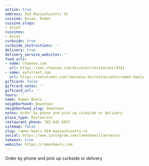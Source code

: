 ```yaml
---
active: true
address: 918 Massachusetts St
cuisine: Asian, Ramen
cuisine_slugs:
- asian
cuisines:
- Asian
curbside: true
curbside_instructions: ''
delivery: true
delivery_service_websites: ''
food_urls:
- name: chownow.com
  url: https://eat.chownow.com/discover/restaurant/9341
- name: eatstreet.com
  url: https://eatstreet.com/lawrence-ks/restaurants/ramen-bowls
giftcard: false
giftcard_notes: ''
giftcard_url: ''
hours: ''
name: Ramen Bowls
neighborhood: Downtown
neighborhood_slug: downtown
notes: Order by phone and pick up curbside or delivery
place_type: Restaurant
restaurant_phone: 785-842-6957
sitemap: false
slug: ramen-bowls-918-massachusetts-st
social: https://www.instagram.com/ramenbowlslawrence/
takeout: true
website: https://ramenbowls.com
---
```


Order by phone and pick up curbside or delivery